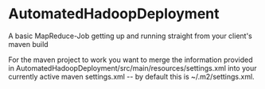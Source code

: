 AutomatedHadoopDeployment
=========================

A basic MapReduce-Job getting up and running straight from your client's maven build

For the maven project to work you want to merge the information provided in 
AutomatedHadoopDeployment/src/main/resources/settings.xml into your currently 
active maven settings.xml -- by default this is ~/.m2/settings.xml.


